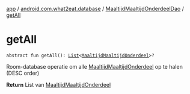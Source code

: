 [app](../../index.md) / [android.com.what2eat.database](../index.md) / [MaaltijdMaaltijdOnderdeelDao](index.md) / [getAll](./get-all.md)

# getAll

`abstract fun getAll(): `[`List`](https://kotlinlang.org/api/latest/jvm/stdlib/kotlin.collections/-list/index.html)`<`[`MaaltijdMaaltijdOnderdeel`](../../android.com.what2eat.model/-maaltijd-maaltijd-onderdeel/index.md)`>?`

Room-database operatie om alle [MaaltijdMaaltijdOnderdeel](../../android.com.what2eat.model/-maaltijd-maaltijd-onderdeel/index.md) op te halen (DESC order)

**Return**
List van [MaaltijdMaaltijdOnderdeel](../../android.com.what2eat.model/-maaltijd-maaltijd-onderdeel/index.md)

